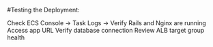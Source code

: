 #Testing the Deployment:

Check ECS Console → Task Logs → Verify Rails and Nginx are running
Access app URL 
Verify database connection
Review ALB target group health
